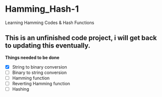 # Hamming_Hash-1
Learning Hamming Codes &amp; Hash Functions


## This is an unfinished code project, i will get back to updating this eventually.

__Things needed to be done__
- [x] String to binary conversion
- [ ] Binary to string conversion
- [ ] Hamming function
- [ ] Reverting Hamming function
- [ ] Hashing
